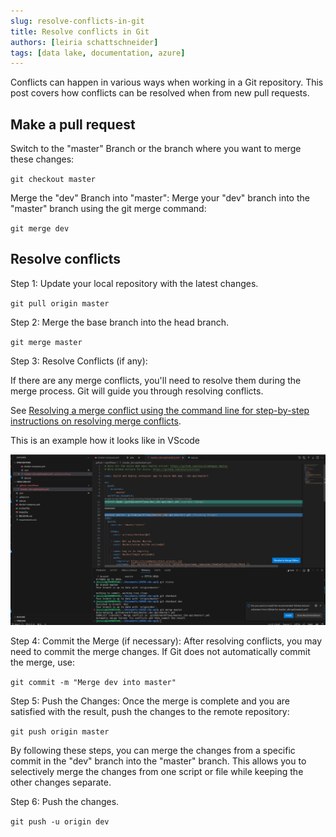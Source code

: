 ```yaml
---
slug: resolve-conflicts-in-git
title: Resolve conflicts in Git
authors: [leiria schattschneider]
tags: [data lake, documentation, azure]
---
```


Conflicts can happen in various ways when working in a Git repository. This post covers how conflicts can be resolved when from new pull requests.

## Make a pull request

Switch to the "master" Branch or the branch where you want to merge these changes:

`git checkout master`

Merge the "dev" Branch into "master": Merge your "dev" branch into the "master" branch using the git merge command:

`git merge dev`

## Resolve conflicts

Step 1: Update your local repository with the latest changes.

`git pull origin master`

Step 2: Merge the base branch into the head branch.

`git merge master`

Step 3: Resolve Conflicts (if any): 

If there are any merge conflicts, you'll need to resolve them during the merge process. Git will guide you through resolving conflicts.

See [Resolving a merge conflict using the command line for step-by-step instructions on resolving merge conflicts](https://docs.github.com/en/pull-requests/collaborating-with-pull-requests/addressing-merge-conflicts/resolving-a-merge-conflict-using-the-command-line).

This is an example how it looks like in VScode

![Alt text](image-25.png)

Step 4: Commit the Merge (if necessary): After resolving conflicts, you may need to commit the merge changes. If Git does not automatically commit the merge, use:

`git commit -m "Merge dev into master"`

Step 5: Push the Changes: Once the merge is complete and you are satisfied with the result, push the changes to the remote repository:


`git push origin master`

By following these steps, you can merge the changes from a specific commit in the "dev" branch into the "master" branch. This allows you to selectively merge the changes from one script or file while keeping the other changes separate.

Step 6: Push the changes.

`git push -u origin dev`
